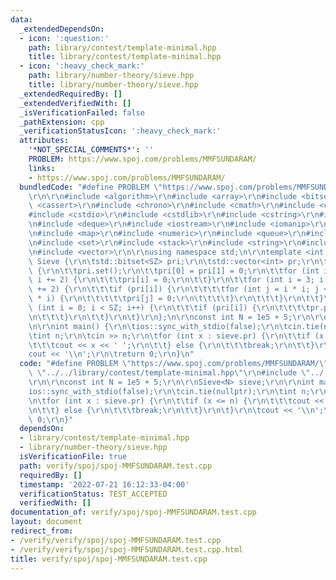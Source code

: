 ```yaml
---
data:
  _extendedDependsOn:
  - icon: ':question:'
    path: library/contest/template-minimal.hpp
    title: library/contest/template-minimal.hpp
  - icon: ':heavy_check_mark:'
    path: library/number-theory/sieve.hpp
    title: library/number-theory/sieve.hpp
  _extendedRequiredBy: []
  _extendedVerifiedWith: []
  _isVerificationFailed: false
  _pathExtension: cpp
  _verificationStatusIcon: ':heavy_check_mark:'
  attributes:
    '*NOT_SPECIAL_COMMENTS*': ''
    PROBLEM: https://www.spoj.com/problems/MMFSUNDARAM/
    links:
    - https://www.spoj.com/problems/MMFSUNDARAM/
  bundledCode: "#define PROBLEM \"https://www.spoj.com/problems/MMFSUNDARAM/\"\r\n\
    \r\n\r\n#include <algorithm>\r\n#include <array>\r\n#include <bitset>\r\n#include\
    \ <cassert>\r\n#include <chrono>\r\n#include <cmath>\r\n#include <complex>\r\n\
    #include <cstdio>\r\n#include <cstdlib>\r\n#include <cstring>\r\n#include <ctime>\r\
    \n#include <deque>\r\n#include <iostream>\r\n#include <iomanip>\r\n#include <list>\r\
    \n#include <map>\r\n#include <numeric>\r\n#include <queue>\r\n#include <random>\r\
    \n#include <set>\r\n#include <stack>\r\n#include <string>\r\n#include <unordered_map>\r\
    \n#include <vector>\r\n\r\nusing namespace std;\n\r\ntemplate <int SZ> struct\
    \ Sieve {\r\n\tstd::bitset<SZ> pri;\r\n\tstd::vector<int> pr;\r\n\t\r\n\tSieve()\
    \ {\r\n\t\tpri.set();\r\n\t\tpri[0] = pri[1] = 0;\r\n\t\tfor (int i = 4; i < SZ;\
    \ i += 2) {\r\n\t\t\tpri[i] = 0;\r\n\t\t}\r\n\t\tfor (int i = 3; i * i < SZ; i\
    \ += 2) {\r\n\t\t\tif (pri[i]) {\r\n\t\t\t\tfor (int j = i * i; j < SZ; j += 2\
    \ * i) {\r\n\t\t\t\t\tpri[j] = 0;\r\n\t\t\t\t}\r\n\t\t\t}\r\n\t\t}\r\n\t\tfor\
    \ (int i = 0; i < SZ; i++) {\r\n\t\t\tif (pri[i]) {\r\n\t\t\t\tpr.push_back(i);\r\
    \n\t\t\t}\r\n\t\t}\r\n\t}\r\n};\n\r\nconst int N = 1e5 + 5;\r\n\r\nSieve<N> sieve;\r\
    \n\r\nint main() {\r\n\tios::sync_with_stdio(false);\r\n\tcin.tie(nullptr);\r\n\
    \tint n;\r\n\tcin >> n;\r\n\tfor (int x : sieve.pr) {\r\n\t\tif (x <= n) {\r\n\
    \t\t\tcout << x << ' ';\r\n\t\t} else {\r\n\t\t\tbreak;\r\n\t\t}\r\n\t}\r\n\t\
    cout << '\\n';\r\n\treturn 0;\r\n}\n"
  code: "#define PROBLEM \"https://www.spoj.com/problems/MMFSUNDARAM/\"\r\n\r\n#include\
    \ \"../../library/contest/template-minimal.hpp\"\r\n#include \"../../library/number-theory/sieve.hpp\"\
    \r\n\r\nconst int N = 1e5 + 5;\r\n\r\nSieve<N> sieve;\r\n\r\nint main() {\r\n\t\
    ios::sync_with_stdio(false);\r\n\tcin.tie(nullptr);\r\n\tint n;\r\n\tcin >> n;\r\
    \n\tfor (int x : sieve.pr) {\r\n\t\tif (x <= n) {\r\n\t\t\tcout << x << ' ';\r\
    \n\t\t} else {\r\n\t\t\tbreak;\r\n\t\t}\r\n\t}\r\n\tcout << '\\n';\r\n\treturn\
    \ 0;\r\n}"
  dependsOn:
  - library/contest/template-minimal.hpp
  - library/number-theory/sieve.hpp
  isVerificationFile: true
  path: verify/spoj/spoj-MMFSUNDARAM.test.cpp
  requiredBy: []
  timestamp: '2022-07-21 16:12:33-04:00'
  verificationStatus: TEST_ACCEPTED
  verifiedWith: []
documentation_of: verify/spoj/spoj-MMFSUNDARAM.test.cpp
layout: document
redirect_from:
- /verify/verify/spoj/spoj-MMFSUNDARAM.test.cpp
- /verify/verify/spoj/spoj-MMFSUNDARAM.test.cpp.html
title: verify/spoj/spoj-MMFSUNDARAM.test.cpp
---
```

